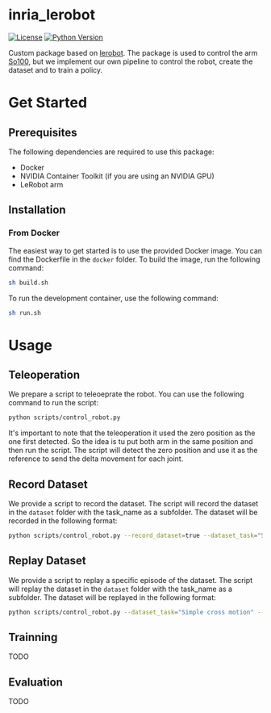# inria_lerobot

[![License](https://img.shields.io/badge/License-BSD%203--Clause-blue.svg)](
https://opensource.org/licenses/BSD-3-Clause)
[![Python Version](https://img.shields.io/badge/python-3.8%2B-blue.svg)](https://www.python.org/downloads/)

Custom package based on [lerobot](https://github.com/huggingface/lerobot). The package is used to control the arm [So100](https://github.com/huggingface/lerobot/blob/main/examples/10_use_so100.md), but we implement our own pipeline to control the robot, create the dataset and to train a policy.

# Get Started

## Prerequisites

The following dependencies are required to use this package:
- Docker
- NVIDIA Container Toolkit (if you are using an NVIDIA GPU)
- LeRobot arm

## Installation

### From Docker
The easiest way to get started is to use the provided Docker image. You can find the Dockerfile in the `docker` folder. To build the image, run the following command:

```bash
sh build.sh
```

To run the development container, use the following command:

```bash
sh run.sh
```

# Usage

## Teleoperation

We prepare a script to teleoeprate the robot. You can use the following command to run the script:

```bash
python scripts/control_robot.py
```

It's important to note that the teleoperation it used the zero position as the one first detected. So the idea is tu put both arm in the same position and then run the script. The script will detect the zero position and use it as the reference to send the delta movement for each joint.

## Record Dataset

We provide a script to record the dataset. The script will record the dataset in the `dataset` folder with the task_name as a subfolder. The dataset will be recorded in the following format:

```bash
python scripts/control_robot.py --record_dataset=true --dataset_task="Simple cross motion"
```

## Replay Dataset

We provide a script to replay a specific episode of the dataset. The script will replay the dataset in the `dataset` folder with the task_name as a subfolder. The dataset will be replayed in the following format:

```bash
python scripts/control_robot.py --dataset_task="Simple cross motion" --replay_episode=00000
```

## Trainning
TODO

## Evaluation
TODO